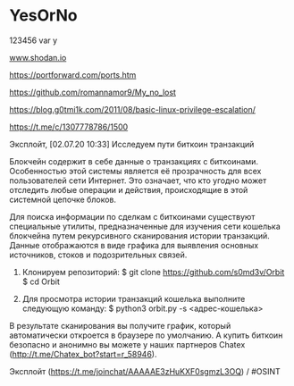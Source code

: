 # YesOrNo
123456
var y


www.shodan.io




https://portforward.com/ports.htm


https://github.com/romannamor9/My_no_lost

https://blog.g0tmi1k.com/2011/08/basic-linux-privilege-escalation/


https://t.me/c/1307778786/1500


Эксплойт, [02.07.20 10:33]
Исследуем пути биткоин транзакций 

Блокчейн содержит в себе данные о транзакциях с биткоинами. Особенностью этой системы является её прозрачность для всех пользователей сети Интернет. Это означает, что кто угодно может отследить любые операции и действия, происходящие в этой системной цепочке блоков.

Для поиска информации по сделкам с биткоинами существуют специальные утилиты, предназначенные для изучения сети кошелька блокчейна путем рекурсивного сканирования истории транзакций. Данные отображаются в виде графика для выявления основных источников, стоков и подозрительных связей.

1. Клонируем репозиторий:
$ git clone https://github.com/s0md3v/Orbit
$ cd Orbit

2. Для просмотра истории транзакций кошелька выполните следующую команду: 
$ python3 orbit.py -s <адрес-кошелька>

В результате сканирования вы получите график, который автоматически откроется в браузере по умолчанию. А купить биткоин безопасно и анонимно вы можете у наших партнеров Chatex (http://t.me/Chatex_bot?start=r_58946).

Эксплойт (https://t.me/joinchat/AAAAAE3zHuKXF0sgmzL3OQ) / #OSINT

